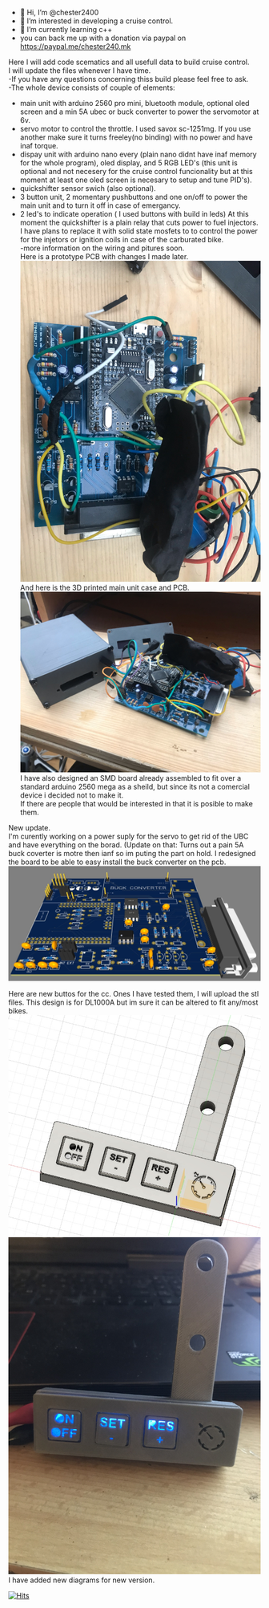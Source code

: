 - 👋 Hi, I’m @chester2400
- 👀 I’m interested in developing a cruise control.
- 🌱 I’m currently learning c++
- you can back me up with a donation via paypal on https://paypal.me/chester240.mk


Here I will add code scematics and all usefull data to build cruise control.  
I will update the files whenever I have time.  
-If you have any questions concerning thiss build please feel free to ask.  
-The whole device consists of couple of elements:
- main unit with arduino 2560 pro mini, bluetooth module, optional oled screen and a min 5A ubec or buck converter to power the servomotor at 6v.
- servo motor to control the throttle. I used savox sc-1251mg. If you use another make sure it turns freeley(no binding) with no power and have inaf torque.
- dispay unit with arduino nano every (plain nano didnt have inaf memory for the whole program), oled display, and 5 RGB LED's (this unit is optional and not necesery for the cruise control funcionality but at this moment at least one oled screen is necesary to setup and tune PID's).
- quickshifter sensor swich (also optional).
- 3 button unit, 2 momentary pushbuttons and one on/off to power the main unit and to turn it off in case of emergancy.
- 2 led's to indicate operation ( I used buttons with build in leds)
At this moment the quickshifter is a plain relay that cuts power to fuel injectors. I have plans to replace it with solid state mosfets to to control the power for the injetors or ignition coils in case of the carburated bike.  
-more information on the wiring and pitures soon.  
Here is a prototype PCB with changes I made later.  
![Prototype pcb](https://github.com/chester2400/chester2400/blob/main/git1.jpeg)  
And here is the 3D printed main unit case and PCB.  
![Prototype pcb and case](https://github.com/chester2400/chester2400/blob/main/git2.jpeg)  
I have also designed an SMD board already assembled to fit over a standard arduino 2560 mega as a sheild, but since its not a comercial device i decided not to make it.  
If there are people that would be interested in that it is posible to make them.  

New update.  
I'm curently working on a power suply for the servo to get rid of the UBC and have everything on the borad. (Update on that: Turns out a pain 5A buck coverter is motre then ianf so im puting the part on hold. I redesigned the board to be able to easy install the buck converter on the pcb.  
![New pcb](https://github.com/chester2400/chester2400/blob/main/pcb3d.jpg)

Here are new buttos for the cc. Ones I have tested them, I will upload the stl files. This design is for DL1000A but im sure it can be altered to fit any/most bikes.   
![New buttons](https://github.com/chester2400/chester2400/blob/main/buttos.jpg)    
![New buttons2](https://github.com/chester2400/chester2400/blob/main/buttons2.jpg)    
I have added new diagrams for new version.
    
      
      

[![Hits](https://hits.seeyoufarm.com/api/count/incr/badge.svg?url=https%3A%2F%2Fgithub.com%2Fchester2400%2Fchester2400&count_bg=%2379C83D&title_bg=%23555555&icon=&icon_color=%23E7E7E7&title=hits&edge_flat=false)](https://hits.seeyoufarm.com)
<!---
chester2400/chester2400 is a ✨ special ✨ repository because its `README.md` (this file) appears on your GitHub profile.
You can click the Preview link to take a look at your changes.
--->
